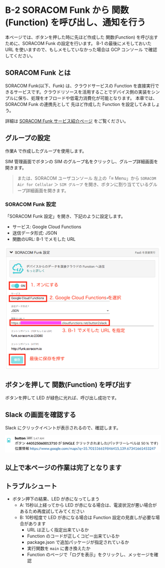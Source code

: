 # B-2 SORACOM Funk から 関数(Function) を呼び出し、通知を行う

本ページでは、ボタンを押した時に先ほど作成した 関数(Function) を呼び出すために、SORACOM Funk の設定を行います。
B-1 の最後にメモしておいた URL を使いますので、もしメモしていなかった場合は GCP コンソール で確認してください。

## SORACOM Funk とは

SORACOM Funk(以下、Funk) は、クラウドサービスの Function を直接実行できるサービスです。クラウドリソースを活用することでデバイス側の実装をシンプルに保ち、処理をオフロードや低電力消費化が可能となります。
本章では、SORACOM Funk の連携先として 先ほど作成した Function を設定してみましょう。

詳細は [SORACOM Funk サービス紹介ページ](https://soracom.jp/services/funk/) をご覧ください。

## グループの設定
作業A で作成したグループを使用します。

SIM 管理画面でボタンの SIM のグループ名をクリックし、グループ詳細画面を開きます。
> または、SORACOM ユーザコンソール 左上の「≡ Menu」から `SORACOM Air for Cellular` ＞ `SIM グループ` を開き、ボタンに割り当てているグループ詳細画面を開きます。

### SORACOM Funk 設定
「SORACOM Funk 設定」を開き、下記のように設定します。

- サービス: Google Cloud Functions
- 送信データ形式: JSON
- 関数のURL: B-1 でメモした URL

![Funk](images/soracom-funk.png)

## ボタンを押して 関数(Function) を呼び出す

ボタンを押して LED が緑色に光れば、呼び出し成功です。

## Slack の画面を確認する
Slack にクリックイベントが表示されるので、確認します。

![Slack](images/slack.png)

## 以上で本ページの作業は完了となります

## トラブルシュート

* ボタン押下の結果、LED が赤になってしまう
    * A: 15秒以上経ってから LED が赤になる場合は、電波状況が悪い場合があるため再度試してみてください
    * B: 10秒程度で LED が赤になる場合は Function 設定の見直しが必要な場合があります
        * URL は正しく指定出来ているか
        * Function のコードが正しくコピー出来ているか
        * package.json で追加パッケージが指定されているか
        * 実行関数を `main` に書き換えたか
        * Function のページで「ログを表示」をクリックし、メッセージを確認